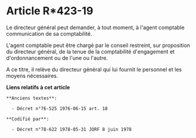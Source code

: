 # Article R*423-19

Le directeur général peut demander, à tout moment, à l'agent comptable communication de sa comptabilité.

L'agent comptable peut être chargé par le conseil restreint, sur proposition du directeur général, de la tenue de la
comptabilité d'engagement et d'ordonnancement ou de l'une ou l'autre.

A ce titre, il relève du directeur général qui lui fournit le personnel et les moyens nécessaires.

**Liens relatifs à cet article**

	**Anciens textes**:

	  - Décret n°76-525 1976-06-15 art. 18

	**Codifié par**:

	  - Décret n°78-622 1978-05-31 JORF 8 juin 1978
